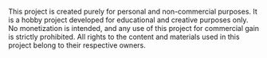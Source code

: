 This project is created purely for personal and non-commercial purposes. It is a hobby project developed for educational and creative purposes only. No monetization is intended, and any use of this project for commercial gain is strictly prohibited. All rights to the content and materials used in this project belong to their respective owners.
